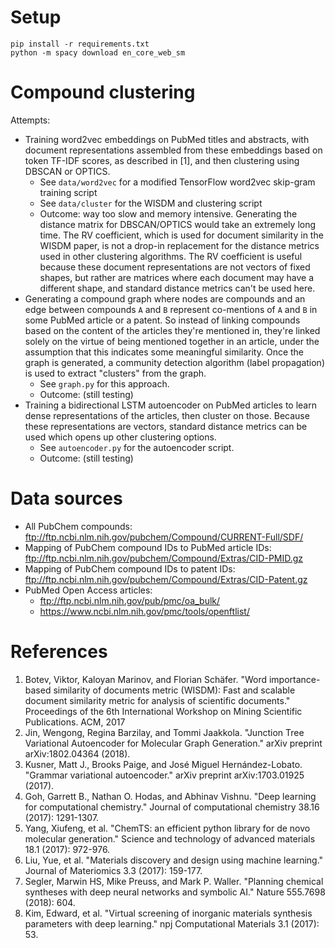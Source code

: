 # Setup

```
pip install -r requirements.txt
python -m spacy download en_core_web_sm
```

# Compound clustering

Attempts:

- Training word2vec embeddings on PubMed titles and abstracts, with document representations assembled from these embeddings based on token TF-IDF scores, as described in [1], and then clustering using DBSCAN or OPTICS.
    - See `data/word2vec` for a modified TensorFlow word2vec skip-gram training script
    - See `data/cluster` for the WISDM and clustering script
    - Outcome: way too slow and memory intensive. Generating the distance matrix for DBSCAN/OPTICS would take an extremely long time. The RV coefficient, which is used for document similarity in the WISDM paper, is not a drop-in replacement for the distance metrics used in other clustering algorithms. The RV coefficient is useful because these document representations are not vectors of fixed shapes, but rather are matrices where each document may have a different shape, and standard distance metrics can't be used here.
- Generating a compound graph where nodes are compounds and an edge between compounds `A` and `B` represent co-mentions of `A` and `B` in some PubMed article or a patent. So instead of linking compounds based on the content of the articles they're mentioned in, they're linked solely on the virtue of being mentioned together in an article, under the assumption that this indicates some meaningful similarity. Once the graph is generated, a community detection algorithm (label propagation) is used to extract "clusters" from the graph.
    - See `graph.py` for this approach.
    - Outcome: (still testing)
- Training a bidirectional LSTM autoencoder on PubMed articles to learn dense representations of the articles, then cluster on those. Because these representations are vectors, standard distance metrics can be used which opens up other clustering options.
    - See `autoencoder.py` for the autoencoder script.
    - Outcome: (still testing)

# Data sources

- All PubChem compounds: <ftp://ftp.ncbi.nlm.nih.gov/pubchem/Compound/CURRENT-Full/SDF/>
- Mapping of PubChem compound IDs to PubMed article IDs: <ftp://ftp.ncbi.nlm.nih.gov/pubchem/Compound/Extras/CID-PMID.gz>
- Mapping of PubChem compound IDs to patent IDs: <ftp://ftp.ncbi.nlm.nih.gov/pubchem/Compound/Extras/CID-Patent.gz>
- PubMed Open Access articles:
    - <ftp://ftp.ncbi.nlm.nih.gov/pub/pmc/oa_bulk/>
    - <https://www.ncbi.nlm.nih.gov/pmc/tools/openftlist/>

# References

1. Botev, Viktor, Kaloyan Marinov, and Florian Schäfer. "Word importance-based similarity of documents metric (WISDM): Fast and scalable document similarity metric for analysis of scientific documents." Proceedings of the 6th International Workshop on Mining Scientific Publications. ACM, 2017
2. Jin, Wengong, Regina Barzilay, and Tommi Jaakkola. "Junction Tree Variational Autoencoder for Molecular Graph Generation." arXiv preprint arXiv:1802.04364 (2018).
3. Kusner, Matt J., Brooks Paige, and José Miguel Hernández-Lobato. "Grammar variational autoencoder." arXiv preprint arXiv:1703.01925 (2017).
4. Goh, Garrett B., Nathan O. Hodas, and Abhinav Vishnu. "Deep learning for computational chemistry." Journal of computational chemistry 38.16 (2017): 1291-1307.
5. Yang, Xiufeng, et al. "ChemTS: an efficient python library for de novo molecular generation." Science and technology of advanced materials 18.1 (2017): 972-976.
6. Liu, Yue, et al. "Materials discovery and design using machine learning." Journal of Materiomics 3.3 (2017): 159-177.
7. Segler, Marwin HS, Mike Preuss, and Mark P. Waller. "Planning chemical syntheses with deep neural networks and symbolic AI." Nature 555.7698 (2018): 604.
8. Kim, Edward, et al. "Virtual screening of inorganic materials synthesis parameters with deep learning." npj Computational Materials 3.1 (2017): 53.
